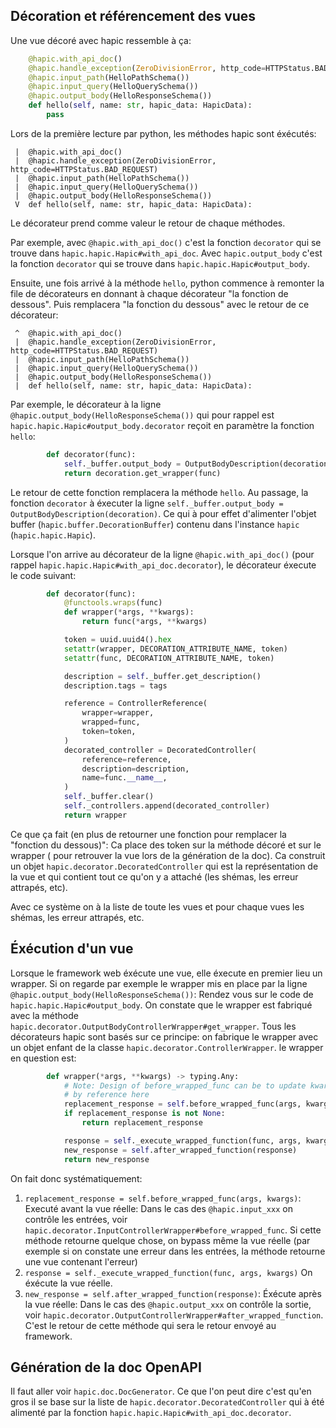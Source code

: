 ## Décoration et référencement des vues

Une vue décoré avec hapic ressemble à ça:

``` python
    @hapic.with_api_doc()
    @hapic.handle_exception(ZeroDivisionError, http_code=HTTPStatus.BAD_REQUEST)
    @hapic.input_path(HelloPathSchema())
    @hapic.input_query(HelloQuerySchema())
    @hapic.output_body(HelloResponseSchema())
    def hello(self, name: str, hapic_data: HapicData):
        pass
```

Lors de la première lecture par python, les méthodes hapic sont éxécutés:

```
 |  @hapic.with_api_doc()
 |  @hapic.handle_exception(ZeroDivisionError, http_code=HTTPStatus.BAD_REQUEST)
 |  @hapic.input_path(HelloPathSchema())
 |  @hapic.input_query(HelloQuerySchema())
 |  @hapic.output_body(HelloResponseSchema())
 V  def hello(self, name: str, hapic_data: HapicData):
```

Le décorateur prend comme valeur le retour de chaque méthodes.

Par exemple, avec `@hapic.with_api_doc()` c'est la fonction `decorator`
qui se trouve dans `hapic.hapic.Hapic#with_api_doc`. Avec `hapic.output_body` c'est
la fonction `decorator` qui se trouve dans `hapic.hapic.Hapic#output_body`. 

Ensuite, une fois arrivé à la méthode `hello`, python commence à remonter la file
de décorateurs en donnant à chaque décorateur "la fonction de dessous". Puis remplacera
"la fonction du dessous" avec le retour de ce décorateur:

```
 ^  @hapic.with_api_doc()
 |  @hapic.handle_exception(ZeroDivisionError, http_code=HTTPStatus.BAD_REQUEST)
 |  @hapic.input_path(HelloPathSchema())
 |  @hapic.input_query(HelloQuerySchema())
 |  @hapic.output_body(HelloResponseSchema())
 |  def hello(self, name: str, hapic_data: HapicData):
```

Par exemple, le décorateur à la ligne `@hapic.output_body(HelloResponseSchema())`
qui pour rappel est `hapic.hapic.Hapic#output_body.decorator` reçoit en paramètre la
fonction `hello`:

``` python
        def decorator(func):
            self._buffer.output_body = OutputBodyDescription(decoration)
            return decoration.get_wrapper(func)
```

Le retour de cette fonction remplacera la méthode `hello`. Au passage, la fonction
`decorator` à éxecuter la ligne 
`self._buffer.output_body = OutputBodyDescription(decoration)`. Ce qui à pour effet
d'alimenter l'objet buffer (`hapic.buffer.DecorationBuffer`) contenu dans l'instance
`hapic` (`hapic.hapic.Hapic`).

Lorsque l'on arrive au décorateur de la ligne `@hapic.with_api_doc()` (pour rappel
`hapic.hapic.Hapic#with_api_doc.decorator`), le décorateur éxecute le code suivant:

``` python
        def decorator(func):
            @functools.wraps(func)
            def wrapper(*args, **kwargs):
                return func(*args, **kwargs)

            token = uuid.uuid4().hex
            setattr(wrapper, DECORATION_ATTRIBUTE_NAME, token)
            setattr(func, DECORATION_ATTRIBUTE_NAME, token)

            description = self._buffer.get_description()
            description.tags = tags

            reference = ControllerReference(
                wrapper=wrapper,
                wrapped=func,
                token=token,
            )
            decorated_controller = DecoratedController(
                reference=reference,
                description=description,
                name=func.__name__,
            )
            self._buffer.clear()
            self._controllers.append(decorated_controller)
            return wrapper
```

Ce que ça fait (en plus de retourner une fonction pour remplacer la 
"fonction du dessous)": Ca place des token sur la méthode décoré et sur le wrapper (
 pour retrouver la vue lors de la génération de la doc). Ca construit un objet
 `hapic.decorator.DecoratedController` qui est la représentation de la vue et qui 
 contient tout ce qu'on y a attaché (les shémas, les erreur attrapés, etc).

Avec ce système on à la liste de toute les vues et pour chaque vues les shémas, les
 erreur attrapés, etc.
 

## Éxécution d'un vue

Lorsque le framework web éxécute une vue, elle éxecute en premier lieu un wrapper. Si on 
regarde par exemple le wrapper mis en place par la ligne
 `@hapic.output_body(HelloResponseSchema())`: Rendez vous sur le code de 
 `hapic.hapic.Hapic#output_body`. On constate que le wrapper est fabriqué avec la
 méthode `hapic.decorator.OutputBodyControllerWrapper#get_wrapper`. Tous les décorateurs
 hapic sont basés sur ce principe: on fabrique le wrapper avec un objet enfant de la
 classe `hapic.decorator.ControllerWrapper`. le wrapper en question est:
 
``` python
        def wrapper(*args, **kwargs) -> typing.Any:
            # Note: Design of before_wrapped_func can be to update kwargs
            # by reference here
            replacement_response = self.before_wrapped_func(args, kwargs)
            if replacement_response is not None:
                return replacement_response

            response = self._execute_wrapped_function(func, args, kwargs)
            new_response = self.after_wrapped_function(response)
            return new_response
```

On fait donc systématiquement:

 1. `replacement_response = self.before_wrapped_func(args, kwargs)`: Executé avant la vue
   réelle: Dans le cas des `@hapic.input_xxx` on contrôle les entrées, voir
   `hapic.decorator.InputControllerWrapper#before_wrapped_func`. Si cette méthode
   retourne quelque chose, on bypass même la vue réelle (par exemple si on constate
   une erreur dans les entrées, la méthode retourne une vue contenant l'erreur)
 2. `response = self._execute_wrapped_function(func, args, kwargs)` On éxécute la vue
   réelle.
 3. `new_response = self.after_wrapped_function(response)`: Éxécute après la vue réelle:
   Dans le cas des `@hapic.output_xxx` on contrôle la sortie, voir
   `hapic.decorator.OutputControllerWrapper#after_wrapped_function`. C'est le retour de
   cette méthode qui sera le retour envoyé au framework.

## Génération de la doc OpenAPI

Il faut aller voir `hapic.doc.DocGenerator`. Ce que l'on peut dire c'est qu'en gros il
se base sur la liste de `hapic.decorator.DecoratedController` qui à été alimenté par
la fonction `hapic.hapic.Hapic#with_api_doc.decorator`.
